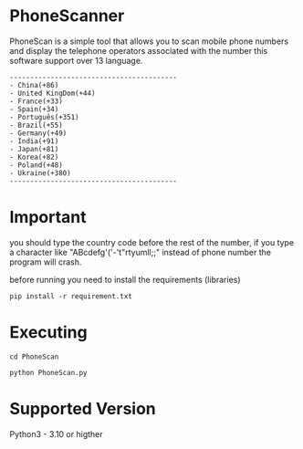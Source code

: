 # PhoneScanner
PhoneScan is a simple tool that allows you to scan mobile phone numbers and display the telephone operators associated with the number
this software support over 13 language.

```
-----------------------------------------
- China(+86)
- United KingDom(+44)
- France(+33)
- Spain(+34)
- Português(+351)
- Brazil(+55)
- Germany(+49)
- India(+91)
- Japan(+81)
- Korea(+82)
- Poland(+48)
- Ukraine(+380)
-----------------------------------------
```

# Important
you should type the country code before the rest of the number, if you type a character like "ABcdefg'('-'t"rtyumll;;" instead of phone number the program will crash.

before running you need to install the requirements (libraries)

`pip install -r requirement.txt`

# Executing

`cd PhoneScan`

`python PhoneScan.py`

# Supported Version
Python3 - 3.10 or higther

